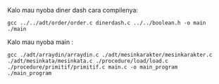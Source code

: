 Kalo mau nyoba diner dash cara compilenya:

```
gcc ../../adt/order/order.c dinerdash.c ../../boolean.h -o main
./main
```

Kalo mau nyoba main :

```
gcc ./adt/arraydin/arraydin.c ./adt/mesinkarakter/mesinkarakter.c ./adt/mesinkata/mesinkata.c ./procedure/load/load.c ./procedure/primitif/primitif.c main.c -o main_program
./main_program
```
